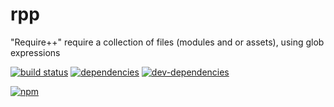 # rpp
"Require++" require a collection of files (modules and or assets), using glob expressions

[![build status](https://travis-ci.org/zenflow/rpp.svg?branch=master)](https://travis-ci.org/zenflow/rpp?branch=master)
[![dependencies](https://david-dm.org/zenflow/rpp.svg)](https://david-dm.org/zenflow/rpp)
[![dev-dependencies](https://david-dm.org/zenflow/rpp/dev-status.svg)](https://david-dm.org/zenflow/rpp#info=devDependencies)

[![npm](https://nodei.co/npm/rpp.svg?downloads=true&downloadRank=true&stars=true)](https://www.npmjs.com/package/rpp)
